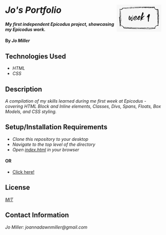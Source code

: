 # _Jo's Portfolio_ <img style="float: right;" src="photos/week-1.png">

#### _My first independent Epicodus project, showcasing my Epicodus work._

#### By _**Jo Miller**_



## Technologies Used

* _HTML_
* _CSS_

## Description

_A compilation of my skills learned during me first week at Epicodus - covering HTML Block and Inline elements, Classes, Divs, Spans, Floats, Box Models, and CSS styling._

## Setup/Installation Requirements

* _Clone this repository to your desktop_
* _Navigate to the top level of the directory_
* _Open [index.html](index.html) in your browser_

#### OR

* [Click here!](https://joanna-miller.github.io/portfolio/)

## License

_[MIT](LICENSE.txt)_

## Contact Information

_Jo Miller: joannadawnmiller@gmail.com_
